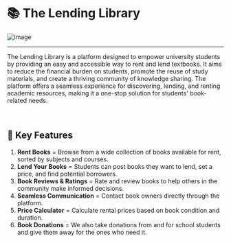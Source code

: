 # 📚 The Lending Library

![image](https://github.com/user-attachments/assets/3b295e68-a8cb-42f2-ae12-da961cdc82ba)

---

The Lending Library is a platform designed to empower university students by providing an easy and accessible way to rent and lend textbooks. 
It aims to reduce the financial burden on students, promote the reuse of study materials, and create a thriving community of knowledge sharing. 
The platform offers a seamless experience for discovering, lending, and renting academic resources, making it a one-stop solution for students' book-related needs.

&nbsp;

## 🌟 Key Features

1. **Rent Books** = Browse from a wide collection of books available for rent, sorted by subjects and courses.
2. **Lend Your Books** = Students can post books they want to lend, set a price, and find potential borrowers.
3. **Book Reviews & Ratings** = Rate and review books to help others in the community make informed decisions.
4. **Seamless Communication** = Contact book owners directly through the platform.
5. **Price Calculator** = Calculate rental prices based on book condition and duration.
6. **Book Donations** = We also take donations from and for school students and give them away for the ones who need it.
